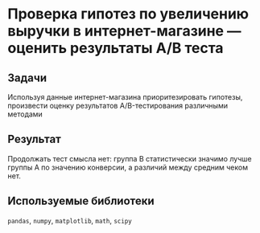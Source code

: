 Проверка гипотез по увеличению выручки в интернет-магазине —
оценить результаты A/B теста
================

Задачи
-------
Используя данные интернет-магазина приоритезировать гипотезы, произвести оценку результатов A/B-тестирования различными методами

Результат
-------
Продолжать тест смысла нет: группа B статистически значимо лучше группы A по значению конверсии, а различий между средним чеком нет.


Используемые библиотеки
-------
`pandas`, `numpy`, `matplotlib`, `math`, `scipy`